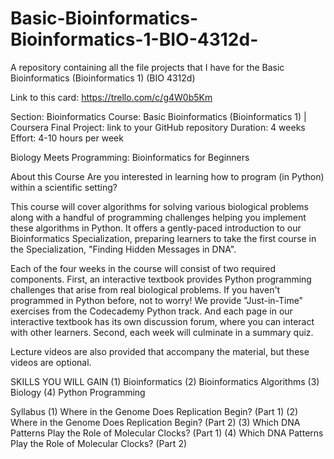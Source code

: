 # Basic-Bioinformatics-Bioinformatics-1-BIO-4312d-
A repository containing all the file projects that I have for the Basic Bioinformatics (Bioinformatics 1) (BIO 4312d)

Link to this card: https://trello.com/c/g4W0b5Km

Section: Bioinformatics
Course: Basic Bioinformatics (Bioinformatics 1) | Coursera
Final Project: link to your GitHub repository
Duration: 4 weeks
Effort: 4-10 hours per week

Biology Meets Programming: Bioinformatics for Beginners

About this Course
Are you interested in learning how to program (in Python) within a scientific setting?

This course will cover algorithms for solving various biological problems along with a handful of programming challenges helping you implement these algorithms in Python. It offers a gently-paced introduction to our Bioinformatics Specialization, preparing learners to take the first course in the Specialization, "Finding Hidden Messages in DNA".

Each of the four weeks in the course will consist of two required components. First, an interactive textbook provides Python programming challenges that arise from real biological problems. If you haven't programmed in Python before, not to worry! We provide "Just-in-Time" exercises from the Codecademy Python track. And each page in our interactive textbook has its own discussion forum, where you can interact with other learners. Second, each week will culminate in a summary quiz.

Lecture videos are also provided that accompany the material, but these videos are optional.

SKILLS YOU WILL GAIN
(1) Bioinformatics
(2) Bioinformatics Algorithms
(3) Biology
(4) Python Programming

Syllabus
(1) Where in the Genome Does Replication Begin? (Part 1)
(2) Where in the Genome Does Replication Begin? (Part 2)
(3) Which DNA Patterns Play the Role of Molecular Clocks? (Part 1)
(4) Which DNA Patterns Play the Role of Molecular Clocks? (Part 2)
